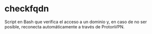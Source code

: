 # checkfqdn
Script en Bash que verifica el acceso a un dominio y, en caso de no ser posible, reconecta automáticamente a través de ProtonVPN.

